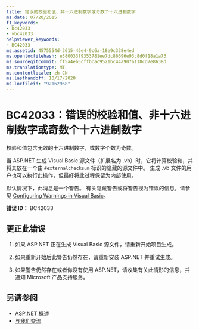 ```yaml
---
title: 错误的校验和值、非十六进制数字或奇数个十六进制数字
ms.date: 07/20/2015
f1_keywords:
- bc42033
- vbc42033
helpviewer_keywords:
- BC42033
ms.assetid: 4575554d-3615-46e4-9c6a-18e9c338e4ed
ms.openlocfilehash: e380033f9353781ee7dc86696e93c8d0f18a1a73
ms.sourcegitcommit: ff5a4eb5cffbcac9521bc44a907a118cd7e8638d
ms.translationtype: MT
ms.contentlocale: zh-CN
ms.lasthandoff: 10/17/2020
ms.locfileid: "92162968"
---
```

# <a name="bc42033-bad-checksum-value-non-hex-digits-or-odd-number-of-hex-digits"></a>BC42033：错误的校验和值、非十六进制数字或奇数个十六进制数字

校验和值包含无效的十六进制数字，或数字个数为奇数。

 当 ASP.NET 生成 Visual Basic 源文件（扩展名为 .vb）时，它将计算校验和，并将其放在一个由 `#externalchecksum` 标识的隐藏的源文件中。 生成 .vb 文件的用户也可以执行此操作，但最好将此过程保留为内部使用。

 默认情况下，此消息是一个警告。 有关隐藏警告或将警告视为错误的信息，请参见 [Configuring Warnings in Visual Basic](/visualstudio/ide/configuring-warnings-in-visual-basic)。

 **错误 ID：** BC42033

## <a name="to-correct-this-error"></a>更正此错误

1. 如果 ASP.NET 正在生成 Visual Basic 源文件，请重新开始项目生成。

2. 如果重新开始后此警告仍然存在，请重新安装 ASP.NET 并重试生成。

3. 如果警告仍然存在或者你没有使用 ASP.NET，请收集有关此情形的信息，并通知 Microsoft 产品支持服务。

## <a name="see-also"></a>另请参阅

- [ASP.NET 概述](/aspnet/overview)
- [与我们交流](/visualstudio/ide/feedback-options)
